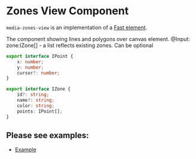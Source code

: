 # Zones View Component

`media-zones-view` is an implementation of a [Fast element](https://www.fast.design/).

The component showing lines and polygons over canvas element.
@Input: zone:IZone[] - a list reflects existing zones. Can be optional

```typescript
export interface IPoint {
    x: number;
    y: number;
    cursor?: number;
}

export interface IZone {
    id?: string;
    name?: string;
    color: string;
    points: IPoint[];
}
```

## Please see examples:

-   [Example](./examples/example.html)
